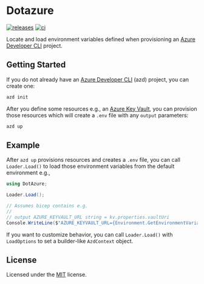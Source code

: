 # Dotazure

[![releases](https://img.shields.io/github/v/release/heaths/dotazure.svg?logo=github)](https://github.com/heaths/dotazure/releases/latest)
[![ci](https://github.com/heaths/dotazure/actions/workflows/ci.yml/badge.svg?event=push)](https://github.com/heaths/dotazure/actions/workflows/ci.yml)

Locate and load environment variables defined when provisioning an [Azure Developer CLI] project.

## Getting Started

If you do not already have an [Azure Developer CLI] (azd) project, you can create one:

```sh
azd init
```

After you define some resources e.g., an [Azure Key Vault](https://github.com/heaths/dotazure-rs/blob/main/infra/resources.bicep),
you can provision those resources which will create a `.env` file with any `output` parameters:

```sh
azd up
```

## Example

After `azd up` provisions resources and creates a `.env` file, you can call `Loader.Load()` to load those environment variables
from the default environment e.g.,

```csharp
using DotAzure;

Loader.Load();

// Assumes bicep contains e.g.
//
// output AZURE_KEYVAULT_URL string = kv.properties.vaultUri
Console.WriteLine($"AZURE_KEYVAULT_URL={Environment.GetEnvironmentVariable("AZURE_KEYVAULT_URL")}");
```

If you want to customize behavior, you can call `Loader.Load()` with `LoadOptions` to set a builder-like `AzdContext` object.

## License

Licensed under the [MIT](https://github.com/heaths/dotazure/blob/refactor/LICENSE.txt) license.

[Azure Developer CLI]: https://aka.ms/azd
